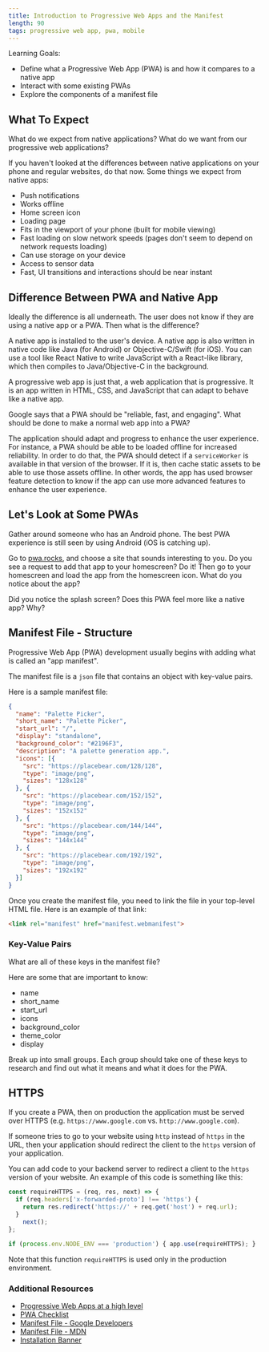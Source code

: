 ```yaml
---
title: Introduction to Progressive Web Apps and the Manifest
length: 90
tags: progressive web app, pwa, mobile
---
```


Learning Goals:

* Define what a Progressive Web App (PWA) is and how it compares to a native app
* Interact with some existing PWAs
* Explore the components of a manifest file

## What To Expect

What do we expect from native applications? What do we want from our progressive web applications?

If you haven't looked at the differences between native applications on your phone and regular websites, do that now. Some things we expect from native apps:

* Push notifications
* Works offline
* Home screen icon
* Loading page
* Fits in the viewport of your phone (built for mobile viewing)
* Fast loading on slow network speeds (pages don't seem to depend on network requests loading)
* Can use storage on your device
* Access to sensor data
* Fast, UI transitions and interactions should be near instant

## Difference Between PWA and Native App

Ideally the difference is all underneath. The user does not know if they are using a native app or a PWA. Then what is the difference?

A native app is installed to the user's device. A native app is also written in native code like Java (for Android) or Objective-C/Swift (for iOS). 
You can use a tool like React Native to write JavaScript with a React-like library, which then compiles to Java/Objective-C in the background.

A progressive web app is just that, a web application that is progressive. It is an app written in HTML, CSS, and JavaScript that can adapt to behave like a native app.

Google says that a PWA should be "reliable, fast, and engaging". What should be done to make a normal web app into a PWA?

The application should adapt and progress to enhance the user experience. For instance, a PWA should be able to be loaded offline for increased reliability. 
In order to do that, the PWA should detect if a `serviceWorker` is available in that version of the browser. If it is, then cache static assets to be able to use those 
assets offline. In other words, the app has used browser feature detection to know if the app can use more advanced features to enhance the user experience.

## Let's Look at Some PWAs

Gather around someone who has an Android phone. The best PWA experience is still seen by using Android (iOS is catching up).

Go to [pwa.rocks](https://pwa.rocks/), and choose a site that sounds interesting to you. Do you see a request to add that app to your homescreen? Do it! 
Then go to your homescreen and load the app from the homescreen icon. What do you notice about the app?

Did you notice the splash screen? Does this PWA feel more like a native app? Why?

## Manifest File - Structure

Progressive Web App (PWA) development usually begins with adding what is called an "app manifest".

The manifest file is a `json` file that contains an object with key-value pairs.

Here is a sample manifest file:

```json
{
  "name": "Palette Picker",
  "short_name": "Palette Picker",
  "start_url": "/",
  "display": "standalone",
  "background_color": "#2196F3",
  "description": "A palette generation app.",
  "icons": [{
    "src": "https://placebear.com/128/128",
    "type": "image/png",
    "sizes": "128x128"
  }, {
    "src": "https://placebear.com/152/152",
    "type": "image/png",
    "sizes": "152x152"
  }, {
    "src": "https://placebear.com/144/144",
    "type": "image/png",
    "sizes": "144x144"
  }, {
    "src": "https://placebear.com/192/192",
    "type": "image/png",
    "sizes": "192x192"
  }]
}
```

Once you create the manifest file, you need to link the file in your top-level HTML file. Here is an example of that link:

```html
<link rel="manifest" href="manifest.webmanifest">
```

### Key-Value Pairs

What are all of these keys in the manifest file?

Here are some that are important to know:

* name
* short_name
* start_url
* icons
* background_color
* theme_color
* display

Break up into small groups. Each group should take one of these keys to research and find out what it means and what it does for the PWA.

## HTTPS

If you create a PWA, then on production the application must be served over HTTPS (e.g. `https://www.google.com` vs. `http://www.google.com`).

If someone tries to go to your website using `http` instead of `https` in the URL, then your application should redirect the client to the `https` version of your application.

You can add code to your backend server to redirect a client to the `https` version of your website. An example of this code is something like this:

```javascript
const requireHTTPS = (req, res, next) => {
  if (req.headers['x-forwarded-proto'] !== 'https') {
    return res.redirect('https://' + req.get('host') + req.url);
  }
    next();
};

if (process.env.NODE_ENV === 'production') { app.use(requireHTTPS); }
```

Note that this function `requireHTTPS` is used only in the production environment.


### Additional Resources

* [Progressive Web Apps at a high level](https://developers.google.com/web/progressive-web-apps/)
* [PWA Checklist](https://developers.google.com/web/progressive-web-apps/checklist)
* [Manifest File - Google Developers](https://developers.google.com/web/fundamentals/web-app-manifest/)
* [Manifest File - MDN](https://developer.mozilla.org/en-US/docs/Web/Manifest)
* [Installation Banner](https://developers.google.com/web/fundamentals/app-install-banners/)